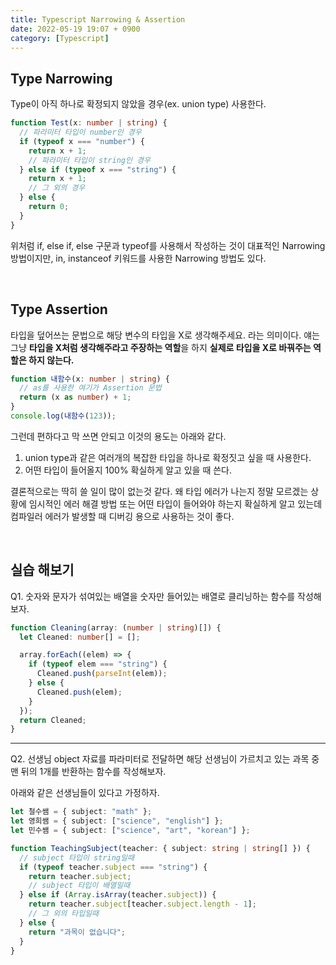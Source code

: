 ```yaml
---
title: Typescript Narrowing & Assertion
date: 2022-05-19 19:07 + 0900
category: [Typescript]
---
```


## Type Narrowing

Type이 아직 하나로 확정되지 않았을 경우(ex. union type) 사용한다.

```ts
function Test(x: number | string) {
  // 파라미터 타입이 number인 경우
  if (typeof x === "number") {
    return x + 1;
    // 파라미터 타입이 string인 경우
  } else if (typeof x === "string") {
    return x + 1;
    // 그 외의 경우
  } else {
    return 0;
  }
}
```

위처럼 if, else if, else 구문과 typeof를 사용해서 작성하는 것이 대표적인 Narrowing 방법이지만, in, instanceof 키워드를 사용한 Narrowing 방법도 있다.

<br>

## Type Assertion

타입을 덮어쓰는 문법으로 해당 변수의 타입을 X로 생각해주세요. 라는 의미이다. 얘는 그냥 **타입을 X처럼 생각해주라고 주장하는 역할**을 하지 **실제로 타입을 X로 바꿔주는 역할은 하지 않는다.**

```ts
function 내함수(x: number | string) {
  // as를 사용한 여기가 Assertion 문법
  return (x as number) + 1;
}
console.log(내함수(123));
```

그런데 편하다고 막 쓰면 안되고 이것의 용도는 아래와 같다.

1. union type과 같은 여러개의 복잡한 타입을 하나로 확정짓고 싶을 때 사용한다.
2. 어떤 타입이 들어올지 100% 확실하게 알고 있을 때 쓴다.

결론적으로는 딱히 쓸 일이 많이 없는것 같다. 왜 타입 에러가 나는지 정말 모르겠는 상황에 임시적인 에러 해결 방법 또는 어떤 타입이 들어와야 하는지 확실하게 알고 있는데 컴파일러 에러가 발생할 때 디버깅 용으로 사용하는 것이 좋다.

<br>

## 실습 해보기

Q1. 숫자와 문자가 섞여있는 배열을 숫자만 들어있는 배열로 클리닝하는 함수를 작성해보자.

```ts
function Cleaning(array: (number | string)[]) {
  let Cleaned: number[] = [];

  array.forEach((elem) => {
    if (typeof elem === "string") {
      Cleaned.push(parseInt(elem));
    } else {
      Cleaned.push(elem);
    }
  });
  return Cleaned;
}
```

<hr>

Q2. 선생님 object 자료를 파라미터로 전달하면 해당 선생님이 가르치고 있는 과목 중 맨 뒤의 1개를 반환하는 함수를 작성해보자.

아래와 같은 선생님들이 있다고 가정하자.

```ts
let 철수쌤 = { subject: "math" };
let 영희쌤 = { subject: ["science", "english"] };
let 민수쌤 = { subject: ["science", "art", "korean"] };
```

```ts
function TeachingSubject(teacher: { subject: string | string[] }) {
  // subject 타입이 string일때
  if (typeof teacher.subject === "string") {
    return teacher.subject;
    // subject 타입이 배열일때
  } else if (Array.isArray(teacher.subject)) {
    return teacher.subject[teacher.subject.length - 1];
    // 그 외의 타입일때
  } else {
    return "과목이 없습니다";
  }
}
```
